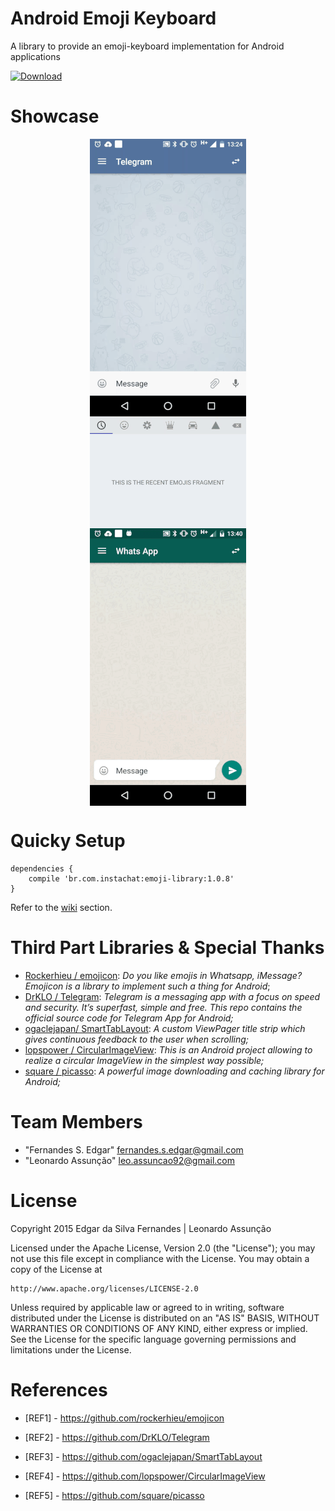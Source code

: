 # Android Emoji Keyboard
A library to provide an emoji-keyboard implementation for Android applications

[ ![Download](https://api.bintray.com/packages/edsilfer/maven/emoji-library/images/download.svg) ](https://bintray.com/edsilfer/maven/emoji-library/_latestVersion)

<a name="showcase" />

# Showcase
<p align="center">
<img src="showcase/telegram.gif" align="center"  hspace="20">
<img src="showcase/emojilayout.gif" align="center">
<img src="showcase/whatsapp.gif" align="center" hspace="20">
</p>

# Quicky Setup
```
dependencies {
    compile 'br.com.instachat:emoji-library:1.0.8'
}
```
Refer to the [wiki](https://github.com/instachat/emoji-library/wiki/Development) section.

<a name="third-part-libraries" />

# Third Part Libraries & Special Thanks
* [Rockerhieu / emojicon](#REF1): _Do you like emojis in Whatsapp, iMessage? Emojicon is a library to implement such a thing for Android_;
* [DrKLO / Telegram](#REF2): _Telegram is a messaging app with a focus on speed and security. It’s superfast, simple and free. This repo contains the official source code for Telegram App for Android;_
* [ogaclejapan/ SmartTabLayout](#REF3): _A custom ViewPager title strip which gives continuous feedback to the user when scrolling;_
* [lopspower / CircularImageView](#REF4): _This is an Android project allowing to realize a circular ImageView in the simplest way possible;_
* [square / picasso](#REF5): _A powerful image downloading and caching library for Android;_

<a name="team-members"></a>
# Team Members
* "Fernandes S. Edgar" <fernandes.s.edgar@gmail.com>
* "Leonardo Assunção" <leo.assuncao92@gmail.com>

<a name="license"></a>
# License
Copyright 2015 Edgar da Silva Fernandes | Leonardo Assunção

Licensed under the Apache License, Version 2.0 (the "License");
you may not use this file except in compliance with the License.
You may obtain a copy of the License at

    http://www.apache.org/licenses/LICENSE-2.0

Unless required by applicable law or agreed to in writing, software
distributed under the License is distributed on an "AS IS" BASIS,
WITHOUT WARRANTIES OR CONDITIONS OF ANY KIND, either express or implied.
See the License for the specific language governing permissions and
limitations under the License. 

<a name="references"></a>

# References
<a name="REF1"></a>

* [REF1] - https://github.com/rockerhieu/emojicon
<a name="REF2"></a>

* [REF2] - https://github.com/DrKLO/Telegram
<a name="REF3"></a>

* [REF3] - https://github.com/ogaclejapan/SmartTabLayout
<a name="REF4"></a>

* [REF4] - https://github.com/lopspower/CircularImageView
<a name="REF5"></a>

* [REF5] - https://github.com/square/picasso

